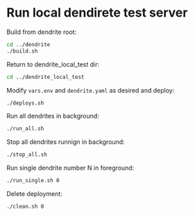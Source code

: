# Run local dendirete test server

Build from dendrite root:

```bash
cd ../dendrite
./build.sh
```

Return to dendrite_local_test dir:

```bash
cd ../dendrite_local_test
```

Modify `vars.env` and `dendrite.yaml` as desired and deploy:

```bash
./deploys.sh
```

Run all dendrites in background:

```bash
./run_all.sh
```

Stop all dendrites runnign in background:

```bash
./stop_all.sh
```

Run single dendrite number N in foreground:

```bash
./run_single.sh 0
```

Delete deployment:

```bash
./clean.sh 0
```
